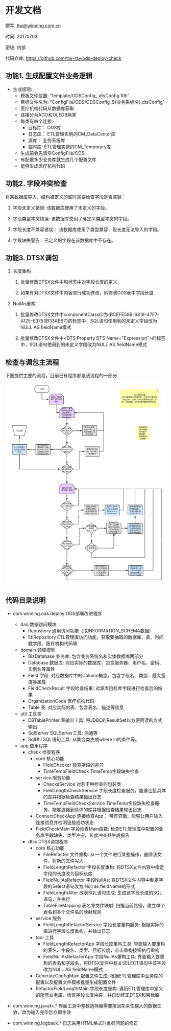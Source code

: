 # 开发文档

撰写: tlw@winning.com.cn

时间: 20170703

密级: 内部

代码仓库: https://github.com/tlw-ray/ods-deploy-check

## 功能1. 生成配置文件业务逻辑

- 生成规则:
    - 模板文件位置: "template/ODSConfig_.dtsConfig.ftlh"
    - 目标文件名为: "ConfigFile/ODS/ODSConfig_${业务系统名}.dtsConfig"
    - 医疗机构代码从数据库获取
    - 连接分为ADO和OLEDB两类
    - 每类有四个连接:
        - 目标库： ODS库
        - 日志库： ETL管理实例的CM_DataCenter库
        - 源库： 业务系统库
        - 临时库: ETL管理实例的CM_Temporary库
    - 生成前会先清空ConfigFile/ODS
    - 有配置多少业务库就生成几个配置文件
    - 能够生成医疗机构代码

## 功能2. 字段冲突检查

将某数据库导入，结构被定义的库时需要检查字段是否兼容：

1. 字段未定义错误: 该数据库使用了未定义的字段。

2. 字段类型冲突错误: 该数据库使用了与定义类型冲突的字段。

3. 字段长度不兼容错误： 该数据库使用了类型兼容，但长度无法导入的字段。

4. 字段缺失警告：已定义的字段在该数据库中不存在。

## 功能3. DTSX调包

1. 长度重构

	1. 批量修改DTSX文件中<outputColumn>和<externalMetadataColumn>标签中对字段长度的定义

	2. 如果有对DTSX文件中内容进行成功修改，则修改ODS表中字段长度

2. NullAs重构

	1. 批量修改DTSX文件中componentClassID为{BCEFE59B-6819-47F7-A125-63753B33ABB7}的<component>标签中，SQL语句使用到的未定义字段改为NULL AS fieldName模式
	
	2. 批量修改DTSX文件中<DTS:Property DTS:Name="Expression">的标签中，SQL语句使用到的未定义字段改为NULL AS fieldName模式

## 检查与调包主流程

下图提供主要的流程，目前已有程序都是该流程的一部分
![](diagram\ODS字段检测.png)

## 代码目录说明

- com.winning.ods.deploy ODS部署改进程序
    - dao 数据访问模块
        - Repository    通用访问功能（取INFORMATION_SCHEMA数据)
        - EtlRepository ETL管理库访问功能，获取要抽取的数据库、表、时间戳字段、医疗机构代码等
    - domain 领域模型
        - BizDatabase   业务库: 包含业务系统名和实体数据库两部分
        - Database      数据库: 对应实际的数据库，包含服务器、用户名、密码、实例名等属性
        - Field         字段: 对应数据库中的Column概念，包含字段名、类型、最大宽度等属性
        - FieldCheckResult 字段检查结果: 对源库目标库字段进行检查后的结果
        - OrganizationCode 医疗机构代码:
        - Table         表: 对应实际的表，包含表名、描述等信息
    - util 工具类
        - DBTablePrinter 表输出工具: 将JDBC的ResultSet以方便阅读的方式输出
        - SqlServer      SQLServer工具: 测通等
        - SqlUtil        SQL语句工具: 从集合类生成where in的条件等。
    - app 应用程序
        - check 检查程序
            - core 核心功能
                - FieldChecker  检查字段的差异
                - TimeTempFieldCheck TimeTemp字段缺失检查
            - service 服务功能
                - ChecksService 对若干种检查的包装类
                - FieldLengthCheckService 字段长度检查服务，能够连接具体的库并根据检查结果输出日志
                - TimeTempFieldCheckService TimeTemp字段缺失检查服务，能够连接到具体的库并根据检查结果输出日志
            - ConnectCheckApp 连接检查App： 带有界面，能够让用户输入连接信息并检测连接成功状态
            - FieldCheckMain 字段检查Main函数: 检查ETL管理库中配置的业务库字段缺失、类型冲突、长度冲突并生成报告
        - dtsx  DTSX调包程序
            - core 核心功能
                - FileRefactor 文件重构: 从一个文件进行某些操作，删除该文件，将新的文件写入
                - FieldLengthRefactor 字段长度重构: 将DTSX文件内容中指定字段的长度改为目标长度
                - FieldNullAsRefactor 字段NullAs: 将DTSX文件内容中制定字段的Select语句改为 Null as fieldName的形式
                - FieldLengthAlter 改表SQL语句生成: 生成该字段长度的SQL语句，并执行
                - TableFileMapping 表名导文件映射: 扫描当前路径，建立单个表名到多个文件名的映射规则
            - service 服务
                - FieldLengthRefactorService 字段长度重构服务: 根据实际的库进行字段长度重构，并输出日志
            - tool 工具
                - FieldLengthRefactorApp 字段长度重构工具: 界面输入要重构的表名、字段名、类型、目标长度，点击重构按钮执行重构
                - FieldNullAsRefactorApp 字段NullAs重构工具: 界面输入要重构的表名和字段名，将DTSX文件中有关SELECT语句中该字段改为NULL AS fieldName模式
            - GenerateConfigMain    配置文件生成: 根据ETL管理库中业务库的配置以及配置文件模板批量生成配置文件
            - RefactorFieldLengthMain 字段长度重构: 遍历ETL管理库中定义的所有业务库，检查字段长度冲突，并自动修正DTSX和目标库

- com.winning.javafx.*  界面工具中整数选择器需要按回车来使输入的数据生效，改为输入完毕后立即生效
- com.winning.logback.* 日志采用HTML格式时乱码问题的修正